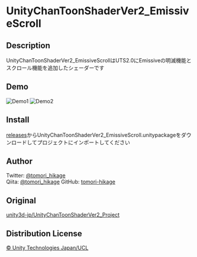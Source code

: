 # UnityChanToonShaderVer2_EmissiveScroll

## Description

UnityChanToonShaderVer2_EmissiveScrollはUTS2.0にEmissiveの明滅機能とスクロール機能を追加したシェーダーです

## Demo

![Demo1](https://github.com/tomori-hikage/UnityChanToonShaderVer2_EmissiveScroll/blob/readme_images/Images/gif1.gif)
![Demo2](https://github.com/tomori-hikage/UnityChanToonShaderVer2_EmissiveScroll/blob/readme_images/Images/gif2.gif)

## Install

[releases](https://github.com/tomori-hikage/UnityChanToonShaderVer2_EmissiveScroll/releases)からUnityChanToonShaderVer2_EmissiveScroll.unitypackageをダウンロードしてプロジェクトにインポートしてください

## Author

Twitter: [@tomori_hikage](https://twitter.com/tomori_hikage)  
Qiita: [@tomori_hikage](https://qiita.com/tomori_hikage)
GitHub: [tomori-hikage](https://github.com/tomori-hikage)  

## Original

[unity3d-jp/UnityChanToonShaderVer2_Project](https://github.com/unity3d-jp/UnityChanToonShaderVer2_Project)

## Distribution License

[© Unity Technologies Japan/UCL](http://unity-chan.com/contents/license_jp/)
